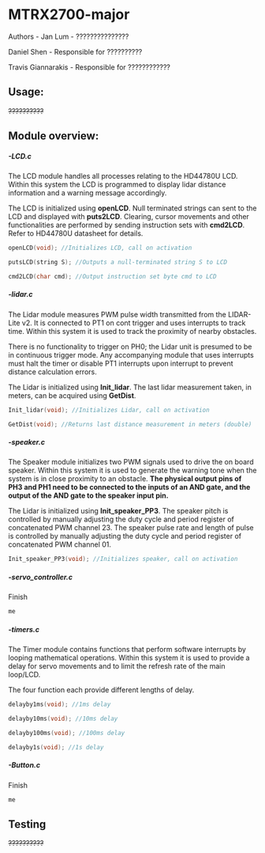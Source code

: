 # MTRX2700-major
Authors - Jan Lum - ???????????????

Daniel Shen - Responsible for ??????????

Travis Giannarakis - Responsible for ????????????

## Usage:

~~??????????~~

## Module overview:

##### -LCD.c

The LCD module handles all processes relating to the HD44780U LCD.
Within this system the LCD is programmed to display lidar distance information and a warning message accordingly.

The LCD is initialized using **openLCD**.
Null terminated strings can sent to the LCD and displayed with **puts2LCD**.
Clearing, cursor movements and other functionalities are performed by sending instruction sets with **cmd2LCD**. Refer to HD44780U datasheet for details.

```c
openLCD(void); //Initializes LCD, call on activation

putsLCD(string S); //Outputs a null-terminated string S to LCD

cmd2LCD(char cmd); //Output instruction set byte cmd to LCD
```

##### -lidar.c

The Lidar module measures PWM pulse width transmitted from the LIDAR-Lite v2. It is connected to PT1 on cont trigger and uses interrupts to track time. 
Within this system it is used to track the proximity of nearby obstacles.

There is no functionality to trigger on PH0; the Lidar unit is presumed to be in continuous trigger mode.
Any accompanying module that uses interrupts must halt the timer or disable PT1 interrupts upon interrupt to prevent distance calculation errors.

The Lidar is initialized using **Init_lidar**.
The last lidar measurement taken, in meters, can be acquired using **GetDist**.

```c
Init_lidar(void); //Initializes Lidar, call on activation

GetDist(void); //Returns last distance measurement in meters (double)
```

##### -speaker.c

The Speaker module initializes two PWM signals used to drive the on board speaker.
Within this system it is used to generate the warning tone when the system is in close proximity to an obstacle.
**The physical output pins of PH3 and PH1 need to be connected to the inputs of an AND gate, and the output of the AND gate to the speaker input pin.** 

The Lidar is initialized using **Init_speaker_PP3**.
The speaker pitch is controlled by manually adjusting the duty cycle and period register of concatenated PWM channel 23.
The speaker pulse rate and length of pulse is controlled by manually adjusting the duty cycle and period register of concatenated PWM channel 01.

```c
Init_speaker_PP3(void); //Initializes speaker, call on activation
```

##### -servo_controller.c

Finish
```c
me
```

##### -timers.c

The Timer module contains functions that perform software interrupts by looping mathematical operations.
Within this system it is used to provide a delay for servo movements and to limit the refresh rate of the main loop/LCD.

The four function each provide different lengths of delay.
```c
delayby1ms(void); //1ms delay

delayby10ms(void); //10ms delay

delayby100ms(void); //100ms delay

delayby1s(void); //1s delay
```

##### -Button.c

Finish
```c
me
```

## Testing
~~??????????~~